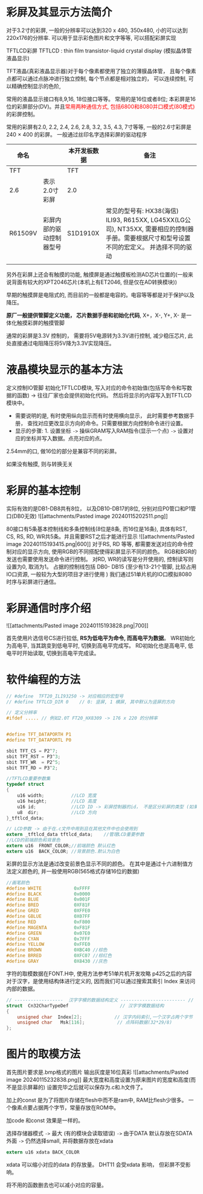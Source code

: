 # 彩屏及其显示方法简介
对于3.2寸的彩屏, 一般的分辨率可以达到320 x 480, 350x480, 小的可以达到220x176的分辨率. 可以用于显示彩色图片和文字等等, 可以搭配彩屏实现

TFTLCD彩屏 
TFTLCD : thin film transistor-liquid crystal display (模拟晶体管液晶显示)

TFT液晶(真彩液晶显示器)对于每个像素都使用了独立的薄膜晶体管， 且每个像素点都可以通过点脉冲进行独立控制, 每个节点都是相对独立的， 可以连续控制, 可以精确控制显示的色阶, 

常用的液晶显示接口有8,9,16, 18位接口等等。 常用的是16位或者8位; 本彩屏是16位的彩屏部分(DV)。并且<mark style="background: transparent; color: red">常用两种通信方式, 包括6800和8080并口模式(80模式)</mark>的彩屏控制。

常用的彩屏有2.0, 2.2, 2.4,  2.6, 2.8, 3.2, 3.5, 4.3, 7寸等等, 一般的2.6寸彩屏是240 $\times$ 400 的彩屏。
一般通过丝印名字选择彩屏的驱动程序

| 命名 |  | 本开发板数据 | 备注 |
| ---- | ---- | ---- | ---- |
| TFT |  | TFT |  |
| 2.6 | 表示2.0寸彩屏 | 2.0 |  |
| R61509V | 彩屏内部的驱动控制器型号 | S1D1910X | 常见的型号有: HX38(海信) ILI93, R615XX, LG45XX(LG公司), NT35XX, 需要相应的控制器手册。需要根据尺寸和型号设置不同的宏定义。 并选择不同的驱动  |
|  |  |  |  |

另外在彩屏上还会有触摸的功能, 触摸屏是通过触摸板检测AD芯片位置的(一般来说背面有较大的XPT2046芯片(本机上有ET2046, 但是仅在AD转换模块)) 

早期的触摸屏是电阻式的, 而目前的一般都是电容的。电容等等都是对于保护以及降压。 

**原厂一般提供管脚定义功能， 芯片数据手册和初始化代码**, 
X+，X-, Y+, X- 是一体化触摸彩屏的触摸管脚

通常的彩屏是3.3V 控制的， 需要将5V电源转为3.3V进行控制, 减少稳压芯片, 此处直接通过电阻降压将5V降为3.3V实现降压。

# 液晶模块显示的基本方法

定义控制IO管脚
初始化TFTLCD模块, 写入对应的命令初始值(包括写命令和写数据的函数) -> 往往厂家也会提供初始化代码。
然后将显示的内容写入到TFTLCD模块中。

- 需要说明的是, 有时使用纵向显示而有时使用横向显示， 此时需要参考数据手册， 查找对应更改显示方向的命令。只需要根据方向控制命令进行设置。
- 显示的步骤: 1. 设置坐标 `->` 操纵GRAM写入RAM指令(显示一个点) `->` 设置对应的坐标并写入数据。点亮对应的点。 

2.54mm的口, 做16位的部分是兼容不同的彩屏。 

如果没有触摸, 则与转换无关 

# 彩屏的基本控制
实际有效的是DB1-DB8共有8位， 以及DB10-DB17的8位, 分别对应P0管口和P1管口(DB0无效)
![[attachments/Pasted image 20240115202511.png]]

80接口有5条基本控制线和多条控制线(8位是8条, 而16位是16条), 具体有RST, CS, RS, RD, WR共5条。并且需要RST之后才能进行显示
![[attachments/Pasted image 20240115193415.png|600]]
对于RS, RD 等等, 都需要发送对应的命令控制对应的显示方向, 
使用RGB的不同搭配使得彩屏显示不同的颜色。 RGB和BGR的发送也需要使用发送命令进行控制。
对RD, WR的读写是分开使用的, 控制读写则设置为0, 取消为1。
占据的控制线包括 DB0- DB15 (至少有13-21个管脚, 比较占用IO口资源, 一般较为大型的项目才进行使用 ) 
我们通过51单片机的IO口模拟8080时序与彩屏进行通信。



# 彩屏通信时序介绍
![[attachments/Pasted image 20240115193828.png|700]]

首先使用片选信号CS进行拉低, **RS为低电平为命令, 而高电平为数据**。 
WR初始化为高电平, 当其跳变到低电平时, 切换到高电平完成写。
RD初始化也是高电平, 低电平时开始读取, 切换到高电平完成读。

# 软件编程的方法 

```c
// #define  TFT20_ILI93250 -> 对应相应的宏型号
// #define TFTLCD_DIR 0    // 0: 竖屏, 1 横屏, 其中默认为竖屏的方向

// 定义分辨率
#ifdef ..... // 例如2.0T FT20_HX8309 -> 176 x 220 的分辨率 


#define TFT_DATAPORTH P1
#define TFT_DATAPORTL P0

sbit TFT_CS = P2^7;
sbit TFT_RST = P3^3;
sbit TFT_WR  = P2^5;
sbit TFT_RD = P3^2;

//TFTLCD重要参数集
typedef struct  
{                                          
    u16 width;          //LCD 宽度
    u16 height;         //LCD 高度
    u16 id;             //LCD ID -> 彩屏控制器的id， 不是区分彩屏的类型 (如果都是18位数据口, 可以通过id区分彩屏)
    u8  dir;            //LCD 方向
}_tftlcd_data;

// LCD参数 -> 由于在.c文件中用到且在其他文件中也会使用到
extern _tftlcd_data tftlcd_data;    //管理LCD重要参数
//LCD的前端颜色和背景色
extern u16  FRONT_COLOR;//前端颜色 默认红色    
extern u16  BACK_COLOR; //背景颜色.默认为白色
```

彩屏的显示方法是通过改变前景色显示不同的颜色。
在其中是通过十六进制值方法定义颜色的, 并一般使用RGB(565格式存储16位的数据)
```c
//画笔颜色
#define WHITE            0xFFFF
#define BLACK            0x0000  
#define BLUE             0x001F
#define BRED             0XF81F
#define GRED             0XFFE0
#define GBLUE            0X07FF
#define RED              0xF800
#define MAGENTA          0xF81F
#define GREEN            0x07E0
#define CYAN             0x7FFF
#define YELLOW           0xFFE0
#define BROWN            0XBC40 //棕色
#define BRRED            0XFC07 //棕红色
#define GRAY             0X8430 //灰色
```


字符的取模数据在FONT.H中, 使用方法参考51单片机开发攻略 p425之后的内容
对于汉字，是使用结构体进行定义的, 因而我们可以通过搜索其索引 Index 来访问内部的数据。 
```c
// ------------------  汉字字模的数据结构定义 ------------------------ //
struct  Cn32CharTypeDef                   // 汉字字模数据结构
{
    unsigned char  Index[2];            // 汉字内码索引,一个汉字占两个字节
    unsigned char   Msk[116];            // 点阵码数据(32*29/8)
};
```


# 图片的取模方法
首先图片要求是.bmp格式的图片
输出灰度是16位真彩
![[attachments/Pasted image 20240115232838.png]]
最大宽度和高度设置为原来图片的宽度和高度(而不是显示屏幕的)
设置完毕之后就可以保存为.c和.h文件了。 

加上的const 是为了将图片存储在flesh中而不是ram中, RAM比flesh少很多。
一个像素点要占据两个字节，常量存放在ROM中。

加code 和const 效果是一样的。 

选择存储器模式 `->` 最大 (有的模块会读取错误) `->` 由于DATA 默认存放在SDATA外面 `->` 仍然选择small, 并将数据存放在xdata 

```c
extern u16 xdata BACK_COLOR
```
xdata 可以缩小对应的data 的存放量。
DHT11 会受xdata 影响， 但彩屏不受影响。 

将不用的函数删去也可以减小对应的容量。
